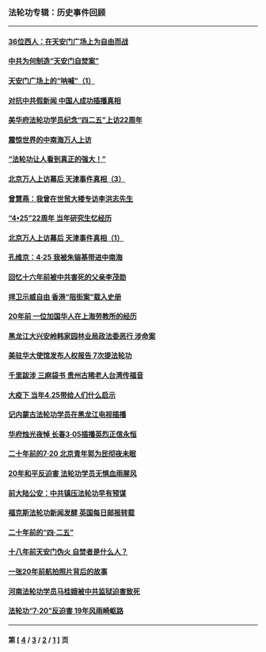 ### 法轮功专辑：历史事件回顾
---
#### [36位西人：在天安门广场上为自由而战](../../pages/nf5793/n13390029.md?05040430) 
#### [中共为何制造“天安门自焚案”](../../pages/nf5793/n13183270.md?05040430) 
#### [天安门广场上的“呐喊”（1）](../../pages/nf5793/n13105277.md?05040430) 
#### [对抗中共假新闻 中国人成功插播真相](../../pages/nf5793/n12910618.md?05040430) 
#### [美华府法轮功学员纪念“四二五”上访22周年](../../pages/nf5793/n12904445.md?05040430) 
#### [震惊世界的中南海万人上访](../../pages/nf5793/n12903976.md?05040430) 
#### [“法轮功让人看到真正的强大！”](../../pages/nf5793/n12903195.md?05040430) 
#### [北京万人上访幕后 天津事件真相（3）](../../pages/nf5793/n12902807.md?05040430) 
#### [曾慧燕：我曾在世贸大楼专访李洪志先生](../../pages/nf5793/n12898729.md?05040430) 
#### [“4•25”22周年 当年研究生忆经历](../../pages/nf5793/n12894152.md?05040430) 
#### [北京万人上访幕后 天津事件真相（1）](../../pages/nf5793/n12885174.md?05040430) 
#### [孔维京：4·25 我被朱镕基带进中南海](../../pages/nf5793/n12864987.md?05040430) 
#### [回忆十六年前被中共害死的父亲李茂勋](../../pages/nf5793/n12880270.md?05040430) 
#### [捍卫示威自由 香港“阻街案”载入史册](../../pages/nf5793/n12811245.md?05040430) 
#### [20年前 一位加国华人在上海劳教所的经历](../../pages/nf5793/n12707932.md?05040430) 
#### [黑龙江大兴安岭韩家园林业局政法委恶行 涉命案](../../pages/nf5793/n12622815.md?05040430) 
#### [美驻华大使馆发布人权报告 7次提法轮功](../../pages/nf5793/n12520541.md?05040430) 
#### [千里跋涉 三麻袋书 贵州古稀老人台湾传福音](../../pages/nf5793/n12198750.md?05040430) 
#### [大疫下 当年4.25带给人们什么启示](../../pages/nf5793/n12058565.md?05040430) 
#### [记内蒙古法轮功学员在黑龙江电视插播](../../pages/nf5793/n11699194.md?05040430) 
#### [华府烛光夜悼 长春3·05插播英烈正信永恒](../../pages/nf5793/n11397432.md?05040430) 
#### [二十年前的7·20 北京青年郭为民彻夜未眠](../../pages/nf5793/n11354195.md?05040430) 
#### [20年和平反迫害 法轮功学员无惧血雨腥风](../../pages/nf5793/n11348279.md?05040430) 
#### [前大陆公安：中共镇压法轮功早有预谋](../../pages/nf5793/n11352168.md?05040430) 
#### [福克斯法轮功新闻发酵  英国每日邮报转载](../../pages/nf5793/n11285952.md?05040430) 
#### [二十年前的“四·二五”](../../pages/nf5793/n11207639.md?05040430) 
#### [十八年前天安门伪火 自焚者是什么人？](../../pages/nf5793/n10996556.md?05040430) 
#### [一张20年前航拍照片背后的故事](../../pages/nf5793/n10693797.md?05040430) 
#### [河南法轮功学员马桂娥被中共监狱迫害致死](../../pages/nf5793/n10684974.md?05040430) 
#### [法轮功“7‧20”反迫害 19年风雨崎岖路](../../pages/nf5793/n10570834.md?05040430) 

---
#### 第 [ [4](./4.md?05040430) / [3](./3.md?05040430) / [2](./2.md?05040430) / [1](./1.md?05040430) ] 页

